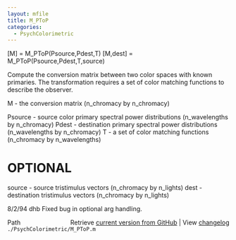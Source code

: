 ```yaml
---
layout: mfile
title: M_PToP
categories:
  - PsychColorimetric
---
```


\[M\] = M\_PToP\(Psource,Pdest,T\)
\[M,dest\] = M\_PToP\(Psource,Pdest,T,source\)

Compute the conversion matrix between two color
spaces with known primaries.
The transformation requires a set of color matching
functions to describe the observer.

M \- the conversion matrix
 \(n\_chromacy by n\_chromacy\)

Psource \- source color primary spectral power distributions
  \(n\_wavelengths by n\_chromacy\)
Pdest \- destination primary spectral power distributions
  \(n\_wavelengths by n\_chromacy\)
T \- a set of color matching functions
  \(n\_chromacy by n\_wavelengths\)

# OPTIONAL
source \- source tristimulus vectors
 \(n\_chromacy by n\_lights\)
dest \- destination tristimulus vectors
 \(n\_chromacy by n\_lights\)

8/2/94      dhb     Fixed bug in optional arg handling.


<div class="code_header" style="text-align:right;">
  <span style="float:left;">Path&nbsp;&nbsp;</span> <span class="counter">Retrieve <a href=
  "https://raw.github.com/Psychtoolbox-3/Psychtoolbox-3/beta/./PsychColorimetric/M_PToP.m">current version from GitHub</a> | View <a href=
  "https://github.com/Psychtoolbox-3/Psychtoolbox-3/commits/beta/./PsychColorimetric/M_PToP.m">changelog</a></span>
</div>
<div class="code">
  <code>./PsychColorimetric/M_PToP.m</code>
</div>
